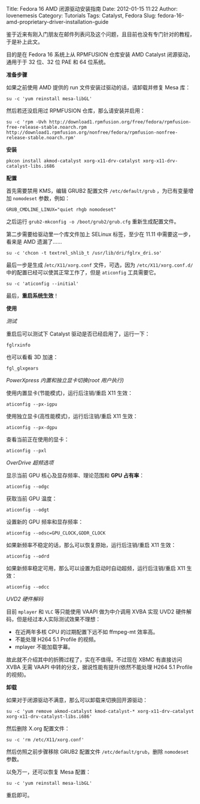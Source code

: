 Title: Fedora 16 AMD 闭源驱动安装指南
Date: 2012-01-15 11:22
Author: lovenemesis
Category: Tutorials
Tags: Catalyst, Fedora
Slug: fedora-16-amd-proprietary-driver-installation-guide

鉴于近来有刚入门朋友在邮件列表问及这个问题，且目前也没有专门针对的教程，于是补上此文。

目的是在 Fedora 16 系统上从 RPMFUSION 仓库安装 AMD Catalyst
闭源驱动，通用于于 32 位、32 位 PAE 和 64 位系统。

**准备步骤**

如果之前使用 AMD 提供的 run 文件安装过驱动的话，请卸载并修复 Mesa 库：

`su -c 'yum reinstall mesa-libGL'`

然后若还没启用过 RPMFUSION 仓库，那么请安装并启用：

`su -c 'rpm -Uvh http://download1.rpmfusion.org/free/fedora/rpmfusion-free-release-stable.noarch.rpm http://download1.rpmfusion.org/nonfree/fedora/rpmfusion-nonfree-release-stable.noarch.rpm'`

**安装**

`pkcon install akmod-catalyst xorg-x11-drv-catalyst xorg-x11-drv-catalyst-libs.i686`

**配置**

首先需要禁用 KMS，编辑 GRUB2 配置文件 `/etc/default/grub`
，为已有变量增加 `nomodeset` 参数，例如：

    GRUB_CMDLINE_LINUX="quiet rhgb nomodeset"

之后运行 `grub2-mkconfig -o /boot/grub2/grub.cfg` 重新生成配置文件。

第二步需要给驱动里一个库文件加上 SELinux 标签，至少在 11.11
中需要这一步，看来是 AMD 遗漏了……

    su -c 'chcon -t textrel_shlib_t /usr/lib/dri/fglrx_dri.so'

最后一步是生成 /`etc/X11/xorg.conf` 文件，可选，因为
`/etc/X11/xorg.conf.d/` 中的配置已经可以使其正常工作了，但是 `aticonfig`
工具需要它。

`su -c 'aticonfig --initial'`

最后，**重启系统生效**！

**使用**

*测试*

重启后可以测试下 Catalyst 驱动是否已经启用了，运行一下：

`fglrxinfo`

也可以看看 3D 加速：

    fgl_glxgears

*PowerXpress 内置和独立显卡切换(root 用户执行)*

使用内置显卡(节能模式)，运行后注销/重启 X11 生效：

`aticonfig --px-igpu`

使用独立显卡(高性能模式)，运行后注销/重启 X11 生效：

`aticonfig --px-dgpu`

查看当前正在使用的显卡：

`aticonfig --pxl`

*OverDrive 超频选项*

显示当前 GPU 核心及显存频率、理论范围和 **GPU 占有率**：

`aticonfig --odgc`

获取当前 GPU 温度：

`aticonfig --odgt`

设置新的 GPU 频率和显存频率：

    aticonfig --odsc=GPU_CLOCK,GDDR_CLOCK

如果新频率不稳定的话，那么可以恢复原始，运行后注销/重启 X11 生效：

`aticonfig --odrd`

如果新频率稳定可用，那么可以设置为启动时自动超频，运行后注销/重启 X11
生效：

`aticonfig --odcc`

*UVD2 硬件解码*

目前 `mplayer` 和 `VLC` 等只能使用 VAAPI 做为中介调用 XVBA 实现 UVD2
硬件解码，但是经过本人实际测试效果不理想：

-   在近两年多核 CPU 的过期配置下远不如 ffmpeg-mt 效率高。
-   不能处理 H264 5.1 Profile 的视频。
-   mplayer 不能加载字幕。

故此就不介绍其中的折腾过程了，实在不值得。不过现在 XBMC 有直接访问 XVBA
无需 VAAPI 中转的分支，据说性能有提升(依然不能处理 H264 5.1 Profile
的视频)。

**卸载**

如果对于闭源驱动不满意，那么可以卸载来切换回开源驱动：

`su -c 'yum remove akmod-catalyst kmod-catalyst-* xorg-x11-drv-catalyst xorg-x11-drv-catalyst-libs.i686'`

然后删除 X.org 配置文件：

`su -c 'rm /etc/X11/xorg.conf'`

然后仿照之前步骤移除 GRUB2 配置文件 `/etc/default/grub`，删除
`nomodeset` 参数。

以免万一，还可以恢复 Mesa 配置：

`su -c 'yum reinstall mesa-libGL'`

重启即可。
